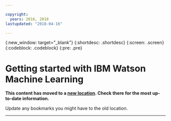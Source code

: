 ```yaml
---

copyright:
  years: 2016, 2018
lastupdated: "2018-04-16"

---
```


{:new_window: target="_blank"}
{:shortdesc: .shortdesc}
{:screen: .screen}
{:codeblock: .codeblock}
{:pre: .pre}

# Getting started with IBM Watson Machine Learning

**This content has moved to a [new location](https://dataplatform.ibm.com/docs/content/analyze-data/wml-get-started.html). Check there for the most up-to-date information.** 

Update any bookmarks you might have to the old location.


_____________
